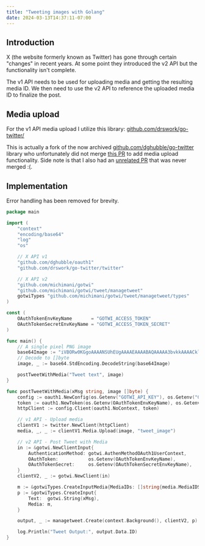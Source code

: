 ```yaml
---
title: "Tweeting images with Golang"
date: 2024-03-13T14:37:11-07:00
---
```


## Introduction

X (the website formerly known as Twitter) has gone through certain "changes" in recent years. At some point they introduced the v2 API but the functionality isn't complete.

The v1 API needs to be used for uploading media and getting the resulting media ID. We then need to use the v2 API to reference the uploaded media ID to finalize the post.

## Media upload

For the v1 API media upload I utilize this library:
[github.com/drswork/go-twitter/](https://github.com/drswork/go-twitter/)

This is actually a fork of the now archived [github.com/dghubble/go-twitter](https://github.com/dghubble/go-twitter) library who unfortunately did not merge [this PR](https://github.com/dghubble/go-twitter/pull/148) to add media upload functionality. Side note is that I also had an [unrelated PR](https://github.com/dghubble/go-twitter/pull/202) that was never merged :(.

## Implementation

Error handling has been removed for brevity.

```go
package main

import (
	"context"
	"encoding/base64"
	"log"
	"os"

	// X API v1
	"github.com/dghubble/oauth1"
	"github.com/drswork/go-twitter/twitter"

	// X API v2
	"github.com/michimani/gotwi"
	"github.com/michimani/gotwi/tweet/managetweet"
	gotwiTypes "github.com/michimani/gotwi/tweet/managetweet/types"
)

const (
	OAuthTokenEnvKeyName       = "GOTWI_ACCESS_TOKEN"
	OAuthTokenSecretEnvKeyName = "GOTWI_ACCESS_TOKEN_SECRET"
)

func main() {
    // A single pixel PNG image
	base64Image := "iVBORw0KGgoAAAANSUhEUgAAAAEAAAABAQAAAAA3bvkkAAAACklEQVR4AWNgAAAAAgABc3UBGAAAAABJRU5ErkJggg=="
	// Decode to []byte
	image, _ := base64.StdEncoding.DecodeString(base64Image)

	postTweetWithMedia("Tweet text", image)
}

func postTweetWithMedia(xMsg string, image []byte) {
	config := oauth1.NewConfig(os.Getenv("GOTWI_API_KEY"), os.Getenv("GOTWI_API_KEY_SECRET"))
	token := oauth1.NewToken(os.Getenv(OAuthTokenEnvKeyName), os.Getenv(OAuthTokenSecretEnvKeyName))
	httpClient := config.Client(oauth1.NoContext, token)

	// v1 API - Upload media
	clientV1 := twitter.NewClient(httpClient)
	media, _, _ := clientV1.Media.Upload(image, "tweet_image")

	// v2 API - Post Tweet with Media
	in := &gotwi.NewClientInput{
		AuthenticationMethod: gotwi.AuthenMethodOAuth1UserContext,
		OAuthToken:           os.Getenv(OAuthTokenEnvKeyName),
		OAuthTokenSecret:     os.Getenv(OAuthTokenSecretEnvKeyName),
	}
	clientV2, _ := gotwi.NewClient(in)

	m := &gotwiTypes.CreateInputMedia{MediaIDs: []string{media.MediaIDString}, TaggedUserID: nil}
	p := &gotwiTypes.CreateInput{
		Text:  gotwi.String(xMsg),
		Media: m,
	}

	output, _ := managetweet.Create(context.Background(), clientV2, p)

	log.Println("Tweet Output:", output.Data.ID)
}
```
